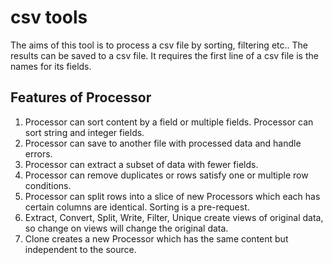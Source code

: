 # csv tools

The aims of this tool is to process a csv file by sorting, filtering etc.. The results can be saved to a csv file.
It requires the first line of a csv file is the names for its fields.

## Features of Processor
1. Processor can sort content by a field or multiple fields. Processor can sort string and integer fields.
1. Processor can save to another file with processed data and handle errors.
1. Processor can extract a subset of data with fewer fields.
1. Processor can remove duplicates or rows satisfy one or multiple row conditions.
1. Processor can split rows into a slice of new Processors which each has certain columns are identical. Sorting is a pre-request.
1. Extract, Convert, Split, Write, Filter, Unique create views of original data, so change on views will change the original data.
1. Clone creates a new Processor which has the same content but independent to the source.
